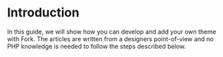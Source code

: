# Introduction

In this guide, we will show how you can develop and add your own theme with Fork. The articles are written from a designers point-of-view and no PHP knowledge is needed to follow the steps described below.
